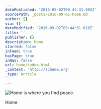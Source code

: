 ```yaml
---
datePublished: '2016-09-02T09:44:31.993Z'
sourcePath: _posts/2016-09-01-home.md
author: []
via: {}
dateModified: '2016-09-02T09:44:31.618Z'
title: ''
publisher: {}
description: Home
starred: false
inFeed: true
hasPage: true
inNav: false
url: home/index.html
_context: 'http://schema.org'
_type: Article

---
```

![Home is where you find peace. ](https://the-grid-user-content.s3-us-west-2.amazonaws.com/b1369d0b-d134-4697-bafa-d58bd579dc2c.jpg)

Home